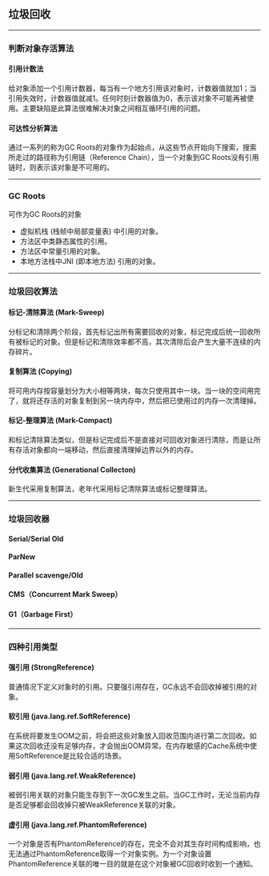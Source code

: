 ## 垃圾回收
***

### 判断对象存活算法
#### 引用计数法
给对象添加一个引用计数器，每当有一个地方引用该对象时，计数器值就加1；当引用失效时，计数器值就减1。任何时刻计数器值为0，表示该对象不可能再被使用。主要缺陷是此算法很难解决对象之间相互循环引用的问题。
#### 可达性分析算法
通过一系列的称为GC Roots的对象作为起始点，从这些节点开始向下搜索，搜索所走过的路径称为引用链（Reference Chain），当一个对象到GC Roots没有引用链时，则表示该对象是不可用的。
***

### GC Roots
可作为GC Roots的对象
* 虚拟机栈 (栈帧中局部变量表) 中引用的对象。
* 方法区中类静态属性的引用。
* 方法区中常量引用的对象。
* 本地方法栈中JNI (即本地方法) 引用的对象。
***

### 垃圾回收算法
#### 标记-清除算法 (Mark-Sweep)
分标记和清除两个阶段，首先标记出所有需要回收的对象，标记完成后统一回收所有被标记的对象。但是标记和清除效率都不高，其次清除后会产生大量不连续的内存碎片。
#### 复制算法 (Copying)
将可用内存按容量划分为大小相等两块，每次只使用其中一块。当一块的空间用完了，就将还存活的对象复制到另一块内存中，然后把已使用过的内存一次清理掉。
#### 标记-整理算法 (Mark-Compact)
和标记清除算法类似，但是标记完成后不是直接对可回收对象进行清除，而是让所有存活对象都向一端移动，然后直接清理掉边界以外的内存。
#### 分代收集算法 (Generational Collecton)
新生代采用复制算法，老年代采用标记清除算法或标记整理算法。
***

### 垃圾回收器
#### Serial/Serial Old
#### ParNew
#### Parallel scavenge/Old
#### CMS（Concurrent Mark Sweep）
#### G1（Garbage First）
***

### 四种引用类型
#### 强引用 (StrongReference)
普通情况下定义对象时的引用。只要强引用存在，GC永远不会回收掉被引用的对象。
#### 软引用 (java.lang.ref.SoftReference)
在系统将要发生OOM之前，将会把这些对象放入回收范围内进行第二次回收。如果这次回收还没有足够内存，才会抛出OOM异常。在内存敏感的Cache系统中使用SoftReference是比较合适的场景。
#### 弱引用 (java.lang.ref.WeakReference)
被弱引用关联的对象只能生存到下一次GC发生之前。当GC工作时，无论当前内存是否足够都会回收掉只被WeakReference关联的对象。
#### 虚引用 (java.lang.ref.PhantomReference)
一个对象是否有PhantomReference的存在，完全不会对其生存时间构成影响，也无法通过PhantomReference取得一个对象实例。为一个对象设置PhantomReference关联的唯一目的就是在这个对象被GC回收时收到一个通知。
